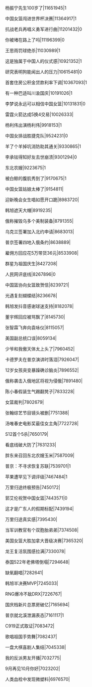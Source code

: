 杨振宁先生100岁了|11651945|1

中国女篮闯进世界杯决赛|11364917|1

抗战老兵再唱义勇军进行曲|11201432|0

你被堵在路上了吗|11196399|0

王思雨罚球绝杀|11030989|1

这是独属于中国人的仪式感|10921352|1

研究表明狗能闻出人的压力|10615481|0

首套住房公积金贷款利率下调|10367093|1

有一种巴适叫川渝国庆|10191026|1

李梦说永远可以相信中国女篮|10131831|0

雷霆火箭达成5换4交易|10026333|

杨利伟出演杨利伟|9918153|1

中国女排战胜捷克队|9524231|0

羊了个羊掉坑消防助其通关|9330865|1

李承铉得知好友去世崩溃|9301294|0

东北农嫂|9223675|1

被白鲸的腹肌秀到了|9170675|1

中国女篮姑娘太棒了|9154811|

迎新晚会女生唱如愿开口跪|8983720|

韩旭遮天大帽|8919235|

俄称摧毁乌多个美制装备|8791355|

乌克兰签署加入北约申请|8683013|

普京签署四地入俄条约|8638889|

雇佣方回应花5万带货36元|8533908|

群星为祖国庆生|8427208|

人民网评底线|8267896|0

中国篮协向女篮致贺信|8239721|

光遇复刻蝴蝶结|8236678|

韩旭发抖音感谢球迷支持|8182078|

董宇辉回应被骂飘了|8145730|

张智霖飞奔向袁咏仪|8115057|

美国副总统口误|8059134|

少爷和我傲天体太上头了|7960452|

卡德罗夫在普京演讲时落泪|7926047|

12岁女孩突变暴躁确诊脑炎|7896552|

俄称袭击入俄地区将视为侵俄|7891480|

陈小春假装生气踢翻凳子|7833228|

女篮裁判|7802679|

张翰综艺节目镜头被删|7751388|

汤唯春史电影奖最佳女主角|7722728|

S12首个5杀|7650179|

看底线破大防了|7631233|

胖东来召回东北农嫂玉米|7587009|

普京：不寻求恢复苏联|7539701|1

苹果遭罕见下调评级|7467484|1

万里归途终极预告|7450172|

郭艾伦祝贺中国女篮|7443571|0

这才是广东人的假期标配|7439194|

万里归途真实感|7395430|

当军训教官有个双胞胎弟弟|7374508|

美国女篮大胜加拿大晋级决赛|7365320|

龙王复活氛围感拉满|7330078|

泰国522年老佛塔倒塌|7294648|

缺氧翻唱|7282641|

韩旭半决赛MVP|7245033|

RNG爆冷不敌DRX|7226767|

国庆档新片总票房破亿|7165694|

普京就北溪泄漏表态|7161117|1

C919正式取证|7083472|

歌唱祖国手势舞|7082437|

一盘大棋喜剧人集结|7045338|

我的反派男友开播|7032775|

9月再见10月你好|7023202|

人类血栓中发现微塑料|6976570|

